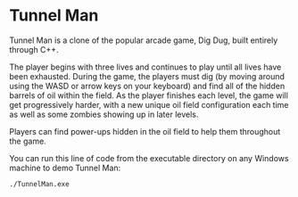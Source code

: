 # Tunnel Man
Tunnel Man is a clone of the popular arcade game, Dig Dug, built entirely through C++. 

The player begins with three lives and continues to play until all lives have been exhausted. During the game, the players must dig (by moving around using the WASD or arrow keys on your keyboard) and find all of the hidden barrels of oil within the field. As the player finishes each level, the game will get progressively harder, with a new unique oil field configuration each time as well as some zombies showing up in later levels. 

Players can find power-ups hidden in the oil field to help them throughout the game.

You can run this line of code from the executable directory on any Windows machine to demo Tunnel Man:
```
./TunnelMan.exe
```

